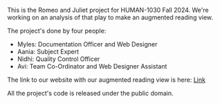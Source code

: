 This is the Romeo and Juliet project for HUMAN-1030 Fall 2024. We're working on an analysis of that play to make an augmented reading view.

The project's done by four people:

* Myles: Documentation Officer and Web Designer
* Aania: Subject Expert
* Nidhi: Quality Control Officer
* Avi: Team Co-Ordinator and Web Designer Assistant

The link to our website with our augmented reading view is here: [Link](https://untrogen999.github.io/romeo_and_juliet/)

All the project's code is released under the public domain.
